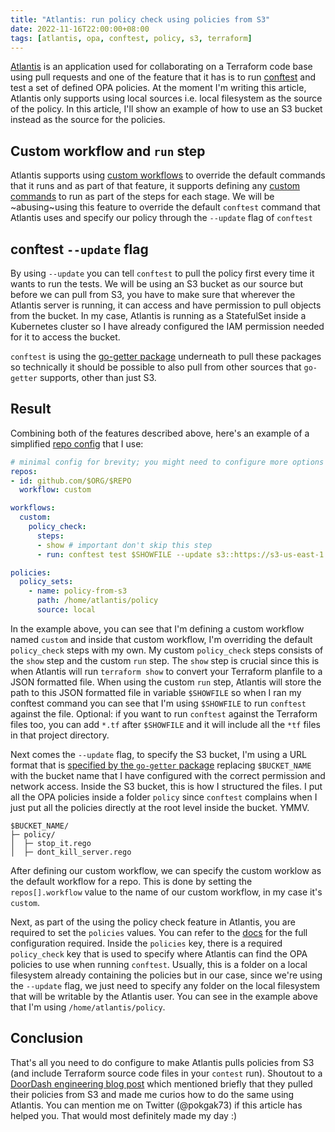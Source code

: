 ```yaml
---
title: "Atlantis: run policy check using policies from S3"
date: 2022-11-16T22:00:00+08:00
tags: [atlantis, opa, conftest, policy, s3, terraform]
---
```


[Atlantis](https://www.runatlantis.io) is an application used for collaborating on a Terraform code base using pull requests and one of the feature that it has is to run [conftest](conftest.dev) and test a set of defined OPA policies. At the moment I'm writing this article, Atlantis only supports using local sources i.e. local filesystem as the source of the policy. In this article, I'll show an example of how to use an S3 bucket instead as the source for the policies.

## Custom workflow and `run` step

Atlantis supports using [custom workflows](https://www.runatlantis.io/docs/custom-workflows.html) to override the default commands that it runs and as part of that feature, it supports defining any [custom commands](https://www.runatlantis.io/docs/custom-workflows.html#running-custom-commands) to run as part of the steps for each stage. We will be ~abusing~using this feature to override the default `conftest` command that Atlantis uses and specify our policy through the `--update` flag of `conftest`

## conftest `--update` flag

By using `--update` you can tell `conftest` to pull the policy first every time it wants to run the tests. We will be using an S3 bucket as our source but before we can pull from S3, you have to make sure that wherever the Atlantis server is running, it can access and have permission to pull objects from the bucket. In my case, Atlantis is running as a StatefulSet inside a Kubernetes cluster so I have already configured the IAM permission needed for it to access the bucket.

`conftest` is using the [go-getter package](https://github.com/hashicorp/go-getter) underneath to pull these packages so technically it should be possible to also pull from other sources that `go-getter` supports, other than just S3.

## Result

Combining both of the features described above, here's an example of a simplified [repo config](https://www.runatlantis.io/docs/server-side-repo-config.html) that I use:

```yaml
# minimal config for brevity; you might need to configure more options to make atlantis works properly
repos:
- id: github.com/$ORG/$REPO
  workflow: custom

workflows:
  custom:
    policy_check:
      steps:
      - show # important don't skip this step
      - run: conftest test $SHOWFILE --update s3::https://s3-us-east-1.amazonaws.com/$BUCKET_NAME/policy

policies:
  policy_sets:
    - name: policy-from-s3
      path: /home/atlantis/policy
      source: local
```

In the example above, you can see that I'm defining a custom workflow named `custom` and inside that custom workflow, I'm overriding the default `policy_check` steps with my own. My custom `policy_check` steps consists of the `show` step and the custom `run` step. The `show` step is crucial since this is when Atlantis will run `terraform show` to convert your Terraform planfile to a JSON formatted file. When using the custom `run` step, Atlantis will store the path to this JSON formatted file in variable `$SHOWFILE` so when I ran my conftest command you can see that I'm using `$SHOWFILE` to run `conftest` against the file. Optional: if you want to run `conftest` against the Terraform files too, you can add `*.tf` after `$SHOWFILE` and it will include all the `*tf` files in that project directory.

Next comes the `--update` flag, to specify the S3 bucket, I'm using a URL format that is [specified by the `go-getter` package](https://github.com/hashicorp/go-getter#s3-bucket-examples) replacing `$BUCKET_NAME` with the bucket name that I have configured with the correct permission and network access. Inside the S3 bucket, this is how I structured the files. I put all the OPA policies inside a folder `policy` since `conftest` complains when I just put all the policies directly at the root level inside the bucket. YMMV.

```
$BUCKET_NAME/
├─ policy/
│  ├─ stop_it.rego
│  ├─ dont_kill_server.rego

```

After defining our custom workflow, we can specify the custom worklow as the default workflow for a repo. This is done by setting the `repos[].workflow` value to the name of our custom workflow, in my case it's `custom`. 

Next, as part of the using the policy check feature in Atlantis, you are required to set the `policies` values. You can refer to the [docs](https://www.runatlantis.io/docs/server-side-repo-config.html#policies) for the full configuration required. Inside the `policies` key, there is a required `policy_check` key that is used to specify where Atlantis can find the OPA policies to use when running `conftest`. Usually, this is a folder on a local filesystem already containing the policies but in our case, since we're using the `--update` flag, we just need to specify any folder on the local filesystem that will be writable by the Atlantis user. You can see in the example above that I'm using `/home/atlantis/policy`.


## Conclusion

That's all you need to do configure to make Atlantis pulls policies from S3 (and include Terraform source code files in your `contest` run). Shoutout to a [DoorDash engineering blog post](https://doordash.engineering/2022/09/20/how-doordash-ensures-velocity-and-reliability-through-policy-automation/) which mentioned briefly that they pulled their policies from S3 and made me curios how to do the same using Atlantis. You can mention me on Twitter (@pokgak73) if this article has helped you. That would most definitely made my day :)

